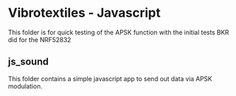 Vibrotextiles - Javascript
==========================
This folder is for quick testing of the APSK function with the initial tests BKR did for the NRF52832

js_sound
--------
This folder contains a simple javascript app to send out data via APSK modulation.
